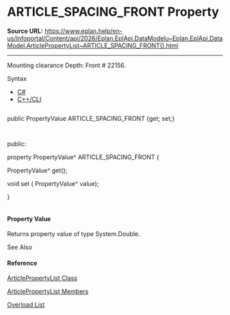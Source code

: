 # ARTICLE_SPACING_FRONT Property

**Source URL:** https://www.eplan.help/en-us/Infoportal/Content/api/2026/Eplan.EplApi.DataModelu~Eplan.EplApi.DataModel.ArticlePropertyList~ARTICLE_SPACING_FRONT().html

---

Mounting clearance Depth: Front # 22156.

Syntax

- [C#](#i-syntax-CS)
- [C++/CLI](#i-syntax-CPP2005)

```
```
public PropertyValue ARTICLE_SPACING_FRONT {get; set;}
```
```

```
```
public:
property PropertyValue^ ARTICLE_SPACING_FRONT {
   PropertyValue^ get();
   void set (    PropertyValue^ value);
}
```
```

#### Property Value

Returns property value of type System.Double.



See Also

#### Reference

[ArticlePropertyList Class](Eplan.EplApi.DataModelu~Eplan.EplApi.DataModel.ArticlePropertyList.html)
  
[ArticlePropertyList Members](Eplan.EplApi.DataModelu~Eplan.EplApi.DataModel.ArticlePropertyList_members.html)
  
[Overload List](Eplan.EplApi.DataModelu~Eplan.EplApi.DataModel.ArticlePropertyList~ARTICLE_SPACING_FRONT.html)